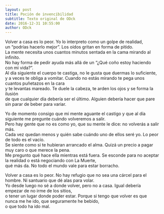 ```yaml
---
layout: post
title: Poción de invencibilidad
subtitle: Texto original de ODck
date: 2016-12-31 10:55:00
author: ODck
---
```


Volver a casa es lo peor. Yo lo interpreto como un golpe de realidad,  
un “podrías hacerlo mejor”. Los oídos gritan en forma de pitido.  
La mente necesita unos cuantos minutos sentada en la cama mirando al infinito.  
No hay forma de pedir ayuda más allá de un “¿Qué coño estoy haciendo con mi vida?”.  
Al día siguiente el cuerpo te castiga, no le gusta que duermas lo suficiente,  
y a veces te obliga a vomitar. Cuando no estás mirando te pega unos cuantos puñetazos en la cara  
y te levantas mareado. Te duele la cabeza, te arden los ojos y se forma la ilusión  
de que cualquier día debería ser el último. Alguien debería hacer que pare sin parar de beber para variar.

Yo de momento consigo que mi mente aguante el castigo y que al día siguiente me pregunte cuándo volveremos a salir.  
Pero hay gente que no es como yo, que su mente le dice: no volverás a salir más.  
Cada vez quedan menos y quién sabe cuándo uno de ellos seré yo. Lo peor de todo es el vacío.  
Se siente como si te hubieran arrancado el alma. Quizá un precio a pagar muy caro o que merece la pena.  
Me pregunto qué hace ella mientras está fuera. Se esconde para no aceptar la realidad o está negociando con La Muerte,  
qué más da. No todo el mundo vale para estar borracho.

Volver a casa es lo peor. No hay refugio que no sea una cárcel para el hombre. Ni santuario que dé alas para volar.  
Yo desde luego no sé a donde volver, pero no a casa. Igual debería empezar de no irme de los sitios,  
o tener un lugar donde poder estar. Porque si tengo que volver es que nunca me he ido, que seguramente he bebido,  
o que todo ha ido mal.